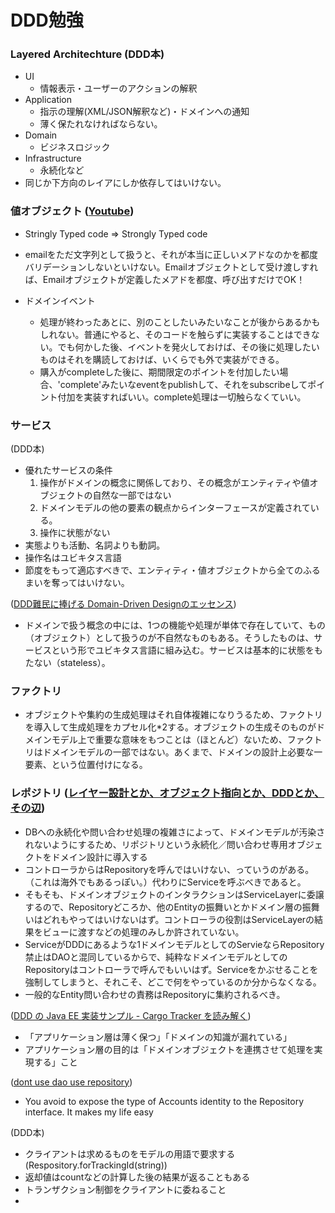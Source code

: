 # DDD勉強

### Layered Architechture (DDD本)
- UI
	- 情報表示・ユーザーのアクションの解釈
- Application
	- 指示の理解(XML/JSON解釈など)・ドメインへの通知
	- 薄く保たれなければならない。
- Domain
	- ビジネスロジック
- Infrastructure
	- 永続化など
- 同じか下方向のレイアにしか依存してはいけない。

### 値オブジェクト ([Youtube](https://www.youtube.com/watch?v=1OgvUIsv96o))
- Stringly Typed code => Strongly Typed code
- emailをただ文字列として扱うと、それが本当に正しいメアドなのかを都度バリデーションしないといけない。Emailオブジェクトとして受け渡しすれば、Emailオブジェクトが定義したメアドを都度、呼び出すだけでOK！

- ドメインイベント
	- 処理が終わったあとに、別のことしたいみたいなことが後からあるかもしれない。普通にやると、そのコードを触らずに実装することはできない。でも何かした後、イベントを発火しておけば、その後に処理したいものはそれを購読しておけば、いくらでも外で実装ができる。
	- 購入がcompleteした後に、期間限定のポイントを付加したい場合、'complete'みたいなeventをpublishして、それをsubscribeしてポイント付加を実装すればいい。complete処理は一切触らなくていい。

### サービス 
(DDD本)

- 優れたサービスの条件
	1. 操作がドメインの概念に関係しており、その概念がエンティティや値オブジェクトの自然な一部ではない
	2. ドメインモデルの他の要素の観点からインターフェースが定義されている。
	3. 操作に状態がない
- 実態よりも活動、名詞よりも動詞。
- 操作名はユビキタス言語
- 節度をもって適応すべきで、エンティティ・値オブジェクトから全てのふるまいを奪ってはいけない。

([DDD難民に捧げる Domain-Driven Designのエッセンス](https://www.ogis-ri.co.jp/otc/hiroba/technical/DDDEssence/chap2.html))

- ドメインで扱う概念の中には、1つの機能や処理が単体で存在していて、もの（オブジェクト）として扱うのが不自然なものもある。そうしたものは、サービスという形でユビキタス言語に組み込む。サービスは基本的に状態をもたない（stateless）。

### ファクトリ

- オブジェクトや集約の生成処理はそれ自体複雑になりうるため、ファクトリを導入して生成処理をカプセル化*2する。オブジェクトの生成そのものがドメインモデル上で重要な意味をもつことは（ほとんど）ないため、ファクトリはドメインモデルの一部ではない。あくまで、ドメインの設計上必要な一要素、という位置付けになる。

### レポジトリ ([レイヤー設計とか、オブジェクト指向とか、DDDとか、その辺](http://mattun.hatenablog.com/entry/2014/07/19/135320))
- DBへの永続化や問い合わせ処理の複雑さによって、ドメインモデルが汚染されないようにするため、リポジトリという永続化／問い合わせ専用オブジェクトをドメイン設計に導入する
- コントローラからはRepositoryを呼んではいけない、っていうのがある。（これは海外でもあるっぽい。）代わりにServiceを呼ぶべきであると。
- そもそも、ドメインオブジェクトのインタラクションはServiceLayerに委譲するので、Repositoryどころか、他のEntityの振舞いとかドメイン層の振舞いはどれもやってはいけないはず。コントローラの役割はServiceLayerの結果をビューに渡すなどの処理のみしか許されていない。
- ServiceがDDDにあるような1ドメインモデルとしてのServieならRepository禁止はDAOと混同しているからで、純粋なドメインモデルとしてのRepositoryはコントローラで呼んでもいいはず。Serviceをかぶせることを強制してしまうと、それこそ、どこで何をやっているのか分からなくなる。
- 一般的なEntity問い合わせの責務はRepositoryに集約されるべき。

([DDD の Java EE 実装サンプル - Cargo Tracker を読み解く](http://qiita.com/opengl-8080/items/4f8938c65d8a2b7e50d0))

- 「アプリケーション層は薄く保つ」「ドメインの知識が漏れている」
- アプリケーション層の目的は「ドメインオブジェクトを連携させて処理を実現する」こと

([dont use dao use repository](https://thinkinginobjects.com/2012/08/26/dont-use-dao-use-repository/))

-  You avoid to expose the type of Accounts identity to the Repository interface. It makes my life easy

(DDD本)

-  クライアントは求めるものをモデルの用語で要求する (Respository.forTrackingId(string))
-  返却値はcountなどの計算した後の結果が返ることもある
-  トランザクション制御をクライアントに委ねること
-  